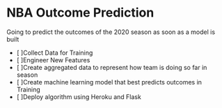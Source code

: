 # NBA Outcome Prediction
Going to predict the outcomes of the 2020 season as soon as a model is built

- [ ]Collect Data for Training
- [ ]Engineer New Features
- [ ]Create aggregated data to represent how team is doing so far in season
- [ ]Create machine learning model that best predicts outcomes in Training
- [ ]Deploy algorithm using Heroku and Flask
